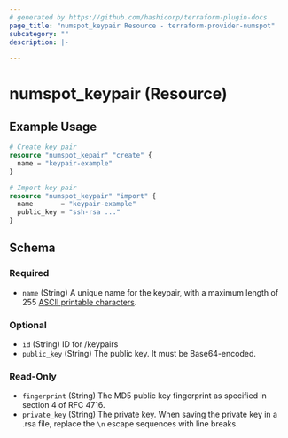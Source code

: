 ```yaml
---
# generated by https://github.com/hashicorp/terraform-plugin-docs
page_title: "numspot_keypair Resource - terraform-provider-numspot"
subcategory: ""
description: |-
  
---
```


# numspot_keypair (Resource)



## Example Usage

```terraform
# Create key pair
resource "numspot_kepair" "create" {
  name = "keypair-example"
}

# Import key pair
resource "numspot_keypair" "import" {
  name       = "keypair-example"
  public_key = "ssh-rsa ..."
}
```

<!-- schema generated by tfplugindocs -->
## Schema

### Required

- `name` (String) A unique name for the keypair, with a maximum length of 255 [ASCII printable characters](https://en.wikipedia.org/wiki/ASCII#Printable_characters).

### Optional

- `id` (String) ID for /keypairs
- `public_key` (String) The public key. It must be Base64-encoded.

### Read-Only

- `fingerprint` (String) The MD5 public key fingerprint as specified in section 4 of RFC 4716.
- `private_key` (String) The private key. When saving the private key in a .rsa file, replace the `\n` escape sequences with line breaks.
